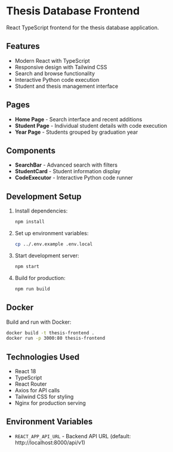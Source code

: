 # Thesis Database Frontend

React TypeScript frontend for the thesis database application.

## Features

- Modern React with TypeScript
- Responsive design with Tailwind CSS
- Search and browse functionality
- Interactive Python code execution
- Student and thesis management interface

## Pages

- **Home Page** - Search interface and recent additions
- **Student Page** - Individual student details with code execution
- **Year Page** - Students grouped by graduation year

## Components

- **SearchBar** - Advanced search with filters
- **StudentCard** - Student information display
- **CodeExecutor** - Interactive Python code runner

## Development Setup

1. Install dependencies:
   ```bash
   npm install
   ```

2. Set up environment variables:
   ```bash
   cp ../.env.example .env.local
   ```

3. Start development server:
   ```bash
   npm start
   ```

4. Build for production:
   ```bash
   npm run build
   ```

## Docker

Build and run with Docker:
```bash
docker build -t thesis-frontend .
docker run -p 3000:80 thesis-frontend
```

## Technologies Used

- React 18
- TypeScript
- React Router
- Axios for API calls
- Tailwind CSS for styling
- Nginx for production serving

## Environment Variables

- `REACT_APP_API_URL` - Backend API URL (default: http://localhost:8000/api/v1)